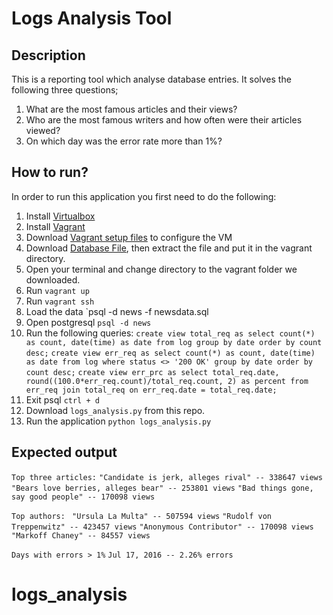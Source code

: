 # Logs Analysis Tool

## Description
This is a reporting tool which analyse database entries. It solves the following three questions;

1. What are the most famous articles and their views?
2. Who are the most famous writers and how often were their articles viewed?
3. On which day was the error rate more than 1%?

## How to run?
In order to run this application you first need to do the following:

1. Install [Virtualbox](https://www.virtualbox.org/wiki/Downloads "Virtualbox")
2. Install [Vagrant](https://www.vagrantup.com/downloads.html "Vagrant")
3. Download [Vagrant setup files](https://github.com/udacity/fullstack-nanodegree-vm)
to configure the VM
4. Download [Database File](https://d17h27t6h515a5.cloudfront.net/topher/2016/August/57b5f748_newsdata/newsdata.zip), then extract the file and put it in the vagrant directory.
5. Open your terminal and change directory to the vagrant folder we downloaded.
6. Run `vagrant up`
7. Run `vagrant ssh`
8. Load the data `psql -d news -f newsdata.sql
9. Open postgresql `psql -d news`
10. Run the following queries:
`create view total_req as select count(*) as count, date(time) as date from log group by date order by count desc;`
`create view err_req as select count(*) as count, date(time) as date from log where status <> '200 OK' group by date order by count desc;`
`create view err_prc as select total_req.date, round((100.0*err_req.count)/total_req.count, 2) as percent from err_req join total_req on err_req.date = total_req.date;`
11. Exit psql `ctrl + d`
12. Download `logs_analysis.py` from this repo.
13. Run the application `python logs_analysis.py`

## Expected output
`Top three articles:`
`"Candidate is jerk, alleges rival" -- 338647 views`
`"Bears love berries, alleges bear" -- 253801 views`
`"Bad things gone, say good people" -- 170098 views`

`Top authors: `
`"Ursula La Multa" -- 507594 views`
`"Rudolf von Treppenwitz" -- 423457 views`
`"Anonymous Contributor" -- 170098 views`
`"Markoff Chaney" -- 84557 views`

`Days with errors > 1%`
`Jul 17, 2016 -- 2.26% errors`
# logs_analysis
